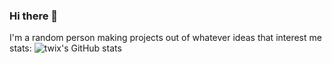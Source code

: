 ### Hi there 👋

I'm a random person making projects out of whatever ideas that interest me
stats:
![twix's GitHub stats](https://github-readme-stats.vercel.app/api?username=whichtwix&show_icons=true&theme=dark)
